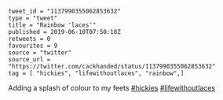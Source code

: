 ```
tweet_id = "1137990355062853632"
type = "tweet"
title = "Rainbow 'laces'"
published = 2019-06-10T07:50:18Z
retweets = 0
favourites = 9
source = "twitter"
source_url = "https://twitter.com/cackhanded/status/1137990355062853632"
tag = [ "hickies", "lifewithoutlaces", "rainbow",]
```

Adding a splash of colour to my feets [#hickies](/tags/hickies/) [#lifewithoutlaces](/tags/lifewithoutlaces/)

<p class='image'><img src='http://mnf.m17s.net/2019/06/10/D8r0LvbWsAI-kN2.jpg' alt=''></p>

